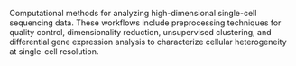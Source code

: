 Computational methods for analyzing high-dimensional single-cell sequencing data. These workflows
include preprocessing techniques for quality control, dimensionality reduction, unsupervised clustering,
and differential gene expression analysis to characterize cellular heterogeneity at single-cell resolution.
